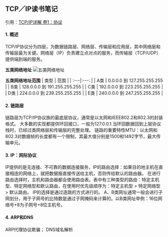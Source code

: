 ## 		TCP／IP读书笔记 ##
引用：[TCP/IP详解 卷1：协议](http://www.52im.net/topic-tcpipvol1.html )
#### 1. 概述 
TCP/IP协议分为四层，为数据链路层、网络层、传输层和应用层，其中网络层和传输层最为关键。网络层（IP）负责建立点对点的服务，而传输层（TCP/UDP）提供端到端的服务。

**五类网络地址**
![](http://www.myexception.cn/img/2014/04/15/103052150.jpg "五类网络地址")

**五类网络地址范围**
|	类型	|	范围							|
|	:---|:---:							| 
|  A类 	|  0.0.0.0 到 127.255.255.255	|
|  B类  	|  128.0.0.0 到 191.255.255.255 	|
|  C类  	|  192.0.0.0 到 223.255.255.255 	|
|  D类  	|   224.0.0.0 到 239.255.255.255	|
|  E类 	|   240.0.0.0 到 247.255.255.255	|

#### 2. 链路层
链路层为TCP/IP协议族的最底层协议，通常是以太网和IEEE802.2和802.3的封装格式。
大多数的实现都提供环回接口，一般为127.0.0.1.当环回数据回到上层协议栈时，已经过类网络层和传输层的完整处理。
链路的重要特性MTU：以太网和802.3对数据帧的长度都有一个限制，其最大值分别是1500和1492字节，最大传输单元。
#### 3. IP：网际协议
IP提供的是无连接、不可靠的数据连接服务，IP的路由选择：如果目的地主机在直接相连的网络上，就把数据报直接传送给主机，否则传给默认的路由器。
在进行路由选择时，主机和路由器都会使用路由表。表中有三种类型的路由：特定主机型、特定网络型和默认路由，在使用时优先级顺序为：特定主机型 > 特定网络型 > 默认路由。
IP的选择是通过逐跳的方式进行的。
A、B类网址通常一般会进行子网划分，用于子网号的比特数是通过子网掩码来计算的。以B类网址举例：16位网络号+8为子网号+8位主机号。
#### 4.   ARP和DNS
ARP代理协议欺骗；
DNS域名解析
	

